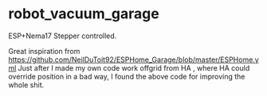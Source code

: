 # robot_vacuum_garage
ESP+Nema17 Stepper controlled.


Great inspiration from https://github.com/NeilDuToit92/ESPHome_Garage/blob/master/ESPHome.yml
Just after I made my own code work offgrid from HA , where HA could override position in a bad way, I found the above code for improving the whole shit.
